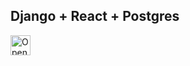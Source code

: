 ## Django + React + Postgres

<a href="https://idx.google.com/new?template=https://github.com/pradeepvrm/idx-templates/tree/main/django+react+postgres">
  <img height="32" alt="Open in IDX" src="https://cdn.idx.dev/btn/open_dark_32.svg">
</a>